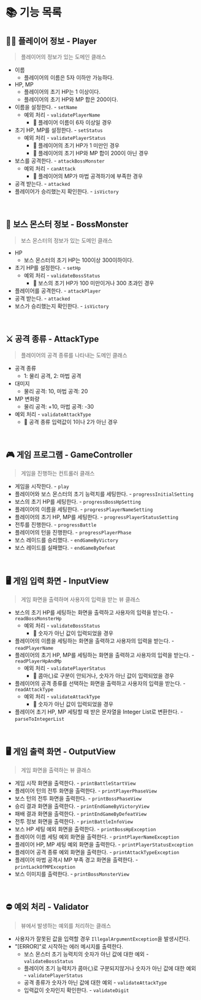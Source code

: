 # 📚 기능 목록
## 👨‍🦱 플레이어 정보 - Player
> 플레이어의 정보가 있는 도메인 클래스
- 이름
  - 플레이어의 이름은 5자 이하만 가능하다.
- HP, MP
  - 플레이어의 초기 HP는 1 이상이다.
  - 플레이어의 초기 HP와 MP 합은 200이다.
- 이름을 설정한다. - ``setName``
  - 예외 처리 - ``validatePlayerName``
    - 🚫 플레이어 이름이 6자 이상일 경우
- 초기 HP, MP를 설정한다. - ``setStatus``
  - 예외 처리 - ``validatePlayerStatus``
    - 🚫 플레이어의 초기 HP가 1 미만인 경우
    - 🚫 플레이어의 초기 HP와 MP 합이 200이 아닌 경우
- 보스를 공격한다. - ``attackBossMonster``
  - 예외 처리 - ``canAttack``
    - 🚫 플레이어의 MP가 마법 공격하기에 부족한 경우
- 공격 받는다. - ``attacked``
- 플레이어가 승리했는지 확인한다. - ``isVictory``
</br>

## 🐺 보스 몬스터 정보 - BossMonster
> 보스 몬스터의 정보가 있는 도메인 클래스
- HP
  - 보스 몬스터의 초기 HP는 100이상 300이하이다.
- 초기 HP를 설정한다. - ``setHp``
  - 예외 처리 - ``validateBossStatus``
    - 🚫 보스의 초기 HP가 100 미만이거나 300 초과인 경우
- 플레이어를 공격한다. - ``attackPlayer``
- 공격 받는다. - ``attacked``
- 보스가 승리했는지 확인한다. - ``isVictory``
</br>

## ⚔️ 공격 종류 - AttackType
> 플레이어의 공격 종류를 나타내는 도메인 클래스
- 공격 종류
  - 1: 물리 공격, 2: 마법 공격
- 대미지
  - 물리 공격: 10, 마법 공격: 20
- MP 변화량
  - 물리 공격: +10, 마법 공격: -30
- 예외 처리 - ``validateAttackType``
  - 🚫 공격 종류 입력값이 1이나 2가 아닌 경우
</br>

## 🎮 게임 프로그램 - GameController
> 게임을 진행하는 컨트롤러 클래스
- 게임을 시작한다. - ``play``
- 플레이어와 보스 몬스터의 초기 능력치를 세팅한다. - ``progressInitialSetting``
- 보스의 초기 HP를 세팅한다. - ``progressBossHpSetting``
- 플레이어의 이름을 세팅한다. - ``progressPlayerNameSetting``
- 플레이어의 초기 HP, MP를 세팅한다. - ``progressPlayerStatusSetting``
- 전투를 진행한다. - ``progressBattle``
- 플레이어의 턴을 진행한다. - ``progressPlayerPhase``
- 보스 레이드를 승리했다. - ``endGameByVictory``
- 보스 레이드를 실패했다. - ``endGameByDefeat``
</br>

## 🖥️ 게임 입력 화면 - InputView
> 게임 화면을 출력하며 사용자의 입력을 받는 뷰 클래스
- 보스의 초기 HP를 세팅하는 화면을 출력하고 사용자의 입력을 받는다. - ``readBossMonsterHp``
  - 예외 처리 - ``validateBossStatus``
    - 🚫 숫자가 아닌 값이 입력되었을 경우
- 플레이어의 이름을 세팅하는 화면을 출력하고 사용자의 입력을 받는다. - ``readPlayerName``
- 플레이어의 초기 HP, MP를 세팅하는 화면을 출력하고 사용자의 입력을 받는다. - ``readPlayerHpAndMp``
  - 예외 처리 - ``validatePlayerStatus``
    - 🚫 콤마(,)로 구분이 안되거나, 숫자가 아닌 값이 입력되었을 경우
- 플레이어의 공격 종류를 선택하는 화면을 출력하고 사용자의 입력을 받는다. - ``readAttackType``
  - 예외 처리 - ``validateAttackType``
    - 🚫 숫자가 아닌 값이 입력되었을 경우
- 플레이어 초기 HP, MP 세팅할 때 받은 문자열을 Integer List로 변환한다. - ``parseToIntegerList``
</br>

## 🖥️ 게임 출력 화면 - OutputView
> 게임 화면을 출력하는 뷰 클래스
- 게임 시작 화면을 출력한다. - ``printBattleStartView``
- 플레이어 턴의 전투 화면을 출력한다. - ``printPlayerPhaseView``
- 보스 턴의 전투 화면을 출력한다. - ``printBossPhaseView``
- 승리 결과 화면을 출력한다. - ``printEndGameByVictoryView``
- 패배 결과 화면을 출력한다. - ``printEndGameByDefeatView``
- 전투 정보 화면을 출력한다. - ``printBattleInfoView``
- 보스 HP 세팅 예외 화면을 출력한다. - ``printBossHpException``
- 플레이어 이름 세팅 예외 화면을 출력한다. - ``printPlayerNameException``
- 플레이어 HP, MP 세팅 예외 화면을 출력한다. - ``printPlayerStatusException``
- 플레이어 공격 종류 예외 화면을 출력한다. - ``printAttackTypeException``
- 플레이어 마법 공격시 MP 부족 경고 화면을 출력한다. - ``printLackOfMPException``
- 보스 이미지를 출력한다. - ``printBossMonsterView``
</br>

## ⛔ 예외 처리 - Validator
> 뷰에서 발생하는 예외를 처리하는 클래스
- 사용자가 잘못된 값을 입력할 경우 ``IllegalArgumentException``을 발생시킨다.
- "[ERROR]"로 시작하는 에러 메시지를 출력한다.
    - 보스 몬스터 초기 능력치의 숫자가 아닌 값에 대한 예외 - ``validateBossStatus``
    - 플레이어 초기 능력치가 콤마(,)로 구분되지않거나 숫자가 아닌 값에 대한 예외 - ``validatePlayerStatus``
    - 공격 종류가 숫자가 아닌 값에 대한 예외 - ``validateAttackType``
    - 입력값이 숫자인지 확인한다. - ``validateDigit``
</br>
